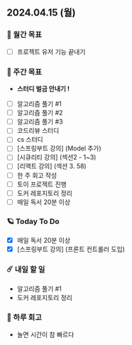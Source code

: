 ## 2024.04.15 (월)

### 🚀 월간 목표

- [ ] 프로젝트 유저 기능 끝내기
  <br/>

### 💫 주간 목표

- **스터디 벌금 안내기 !**
- [ ] 알고리즘 풀기 #1
- [ ] 알고리즘 풀기 #2
- [ ] 알고리즘 풀기 #3
- [ ] 코드리뷰 스터디
- [ ] cs 스터디
- [ ] [스프링부트 강의] (Model 추가)
- [ ] [시큐리티 강의] (섹션2 - 1~3)
- [ ] [리액트 강의] (섹션 3. 58)
- [ ] 한 주 회고 작성
- [ ] 토이 프로젝트 진행
- [ ] 도커 레포지토리 정리
- [ ] 매일 독서 20분 이상
  <br/>

### 🪐 Today To Do

- [x] 매일 독서 20분 이상
- [x] [스프링부트 강의] (프론트 컨트롤러 도입)
  <br/>

### ☄️ 내일 할 일

- 알고리즘 풀기 #1
- 도커 레포지토리 정리
  <br/>

### 👾 하루 회고

- 놀면 시간이 참 빠르다